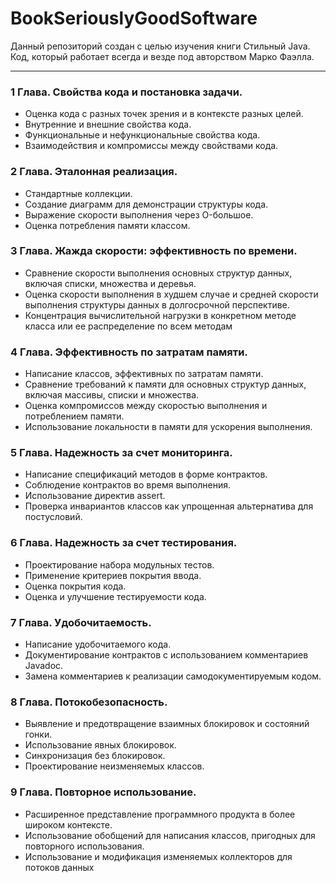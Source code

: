 # BookSeriouslyGoodSoftware

Данный репозиторий создан с целью изучения книги Стильный Java. Код, который работает всегда и везде под авторством Марко Фаэлла.

---

### 1 Глава. Свойства кода и постановка задачи.
* Оценка кода с разных точек зрения и в контексте разных целей.
* Внутренние и внешние свойства кода.
* Функциональные и нефункциональные свойства кода.
* Взаимодействия и компромиссы между свойствами кода.

### 2 Глава. Эталонная реализация.
* Стандартные коллекции.
* Создание диаграмм для демонстрации структуры кода.
* Выражение скорости выполнения через O-большое.
* Оценка потребления памяти классом.

### 3 Глава. Жажда скорости: эффективность по времени.
* Сравнение скорости выполнения основных структур данных, включая списки, множества и деревья.
* Оценка скорости выполнения в худшем случае и средней скорости выполнения структуры данных в долгосрочной перспективе.
* Концентрация вычислительной нагрузки в конкретном методе класса или ее распределение по всем методам

### 4 Глава. Эффективность по затратам памяти.
* Написание классов, эффективных по затратам памяти.
* Сравнение требований к памяти для основных структур данных, включая массивы, списки и множества.
* Оценка компромиссов между скоростью выполнения и потреблением памяти.
* Использование локальности в памяти для ускорения выполнения.

### 5 Глава. Надежность за счет мониторинга.
* Написание спецификаций методов в форме контрактов.
* Соблюдение контрактов во время выполнения.
* Использование директив assert.
* Проверка инвариантов классов как упрощенная альтернатива для постусловий.

### 6 Глава. Надежность за счет тестирования.
* Проектирование набора модульных тестов.
* Применение критериев покрытия ввода.
* Оценка покрытия кода.
* Оценка и улучшение тестируемости кода.

### 7 Глава. Удобочитаемость.
* Написание удобочитаемого кода.
* Документирование контрактов с использованием комментариев Javadoc.
* Замена комментариев к реализации самодокументируемым кодом.

### 8 Глава. Потокобезопасность.
* Выявление и предотвращение взаимных блокировок и состояний гонки.
* Использование явных блокировок.
* Синхронизация без блокировок.
* Проектирование неизменяемых классов.

### 9 Глава. Повторное использование.
* Расширенное представление программного продукта в более широком контексте.
* Использование обобщений для написания классов, пригодных для повторного использования.
* Использование и модификация изменяемых коллекторов для потоков данных
